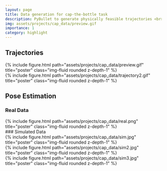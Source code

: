 ```yaml
---
layout: page
title: Data generation for cap-the-bottle task
description: PyBullet to generate physically feasible trajectories <br> Blender to generate photorealistic images 
img: assets/projects/cap_data/preview.gif
importance: 1
category: highlight
---
```


## Trajectories
<div class="row justify-content-sm-center">
    <div class="col-sm-12 mt-3 mt-md-0">
        {% include figure.html path="assets/projects/cap_data/preview.gif" title="poster" class="img-fluid rounded z-depth-1" %}
    </div>
</div>
<div class="row justify-content-sm-center">
    <div class="col-sm-12 mt-3 mt-md-0">
        {% include figure.html path="assets/projects/cap_data/trajectory2.gif" title="poster" class="img-fluid rounded z-depth-1" %}
    </div>
</div>


## Pose Estimation
### Real Data
<div class="row justify-content-sm-center">
    <div class="col-sm-12 mt-3 mt-md-0">
        {% include figure.html path="assets/projects/cap_data/real.png" title="poster" class="img-fluid rounded z-depth-1" %}
    </div>
</div>
### Simulated Data
<div class="row justify-content-sm-center">
    <div class="col-sm-12 mt-3 mt-md-0">
        {% include figure.html path="assets/projects/cap_data/sim.jpg" title="poster" class="img-fluid rounded z-depth-1" %}
    </div>
</div>
<div class="row justify-content-sm-center">
    <div class="col-sm-12 mt-3 mt-md-0">
        {% include figure.html path="assets/projects/cap_data/sim2.jpg" title="poster" class="img-fluid rounded z-depth-1" %}
    </div>
</div>
<div class="row justify-content-sm-center">
    <div class="col-sm-12 mt-3 mt-md-0">
        {% include figure.html path="assets/projects/cap_data/sim3.jpg" title="poster" class="img-fluid rounded z-depth-1" %}
    </div>
</div>